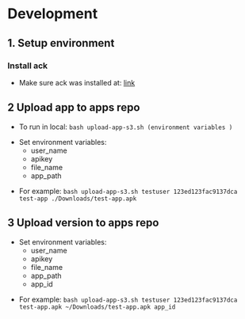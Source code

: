 # Development

## 1. Setup environment
### Install ack
- Make sure ack was installed at: [link](https://beyondgrep.com/install/)
## 2 Upload app to apps repo
- To run in local: `bash upload-app-s3.sh (environment variables )`
* Set environment variables:
    * user_name
    * apikey
    * file_name
    * app_path
- For example: `bash upload-app-s3.sh testuser 123ed­123fac­9137dca test-app ./Downloads/test-app.apk`
## 3 Upload version to apps repo
* Set environment variables:
    * user_name
    * apikey
    * file_name
    * app_path
    * app_id
- For example: `bash upload-app-s3.sh testuser 123ed­123fac­9137dca test-app.apk ~/Downloads/test-app.apk app_id`
